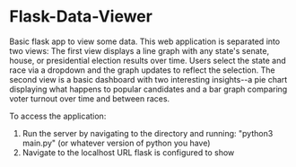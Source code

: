 # Flask-Data-Viewer
Basic flask app to view some data.
This web application is separated into two views:
The first view displays a line graph with any state's senate, house, or presidential election results over time. Users select the state and race via a dropdown and the graph updates to reflect the selection.
The second view is a basic dashboard with two interesting insights--a pie chart displaying what happens to popular candidates and a bar graph comparing voter turnout over time and between races.

To access the application:
1. Run the server by navigating to the directory and running:
"python3 main.py" (or whatever version of python you have)
2. Navigate to the localhost URL flask is configured to show
